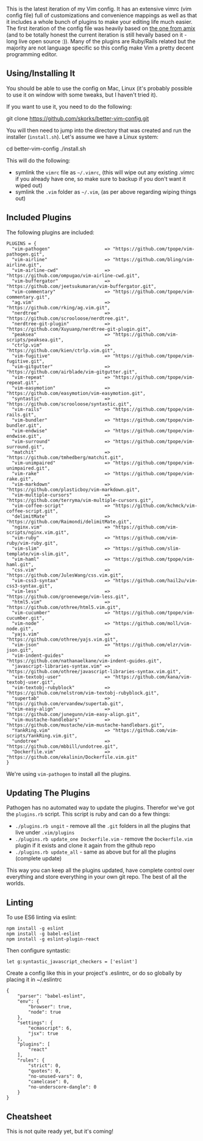 This is the latest iteration of my Vim config. It has an extensive vimrc (vim config file) full of customizations and convenience mappings as well as that it includes a whole bunch of plugins to make your editing life much easier. The first iteration of the config file was heavily based on [the one from amix](http://amix.dk/vim/vimrc.html) (and to be totally honest the current iteration is still hevaily based on it - long live open source :)). Many of the plugins are Ruby/Rails related but the majority are not language specific so this config make Vim a pretty decent programming editor.

## Using/Installing It

You should be able to use the config on Mac, Linux (it's probably possible to use it on window with some tweaks, but I haven't tried it).

If you want to use it, you need to do the following:

git clone https://github.com/skorks/better-vim-config.git

You will then need to jump into the directory that was created and run the installer (`install.sh`). Let's assume we have a Linux system:

cd better-vim-config
./install.sh

This will do the following:

* symlink the `vimrc` file as `~/.vimrc`, (this will wipe out any existing .vimrc if you already have one, so make sure to backup if you don't want it wiped out)
* symlink the `.vim`  folder as `~/.vim`, (as per above regarding wiping things out)

## Included Plugins

The following plugins are included:

```
PLUGINS = {
  "vim-pathogen"                    => "https://github.com/tpope/vim-pathogen.git",
  "vim-airline"                     => "https://github.com/bling/vim-airline.git",
  "vim-airline-cwd"                 => "https://github.com/ompugao/vim-airline-cwd.git",
  "vim-buffergator"                 => "https://github.com/jeetsukumaran/vim-buffergator.git",
  "vim-commentary"                  => "https://github.com/tpope/vim-commentary.git",
  "ag.vim"                          => "https://github.com/rking/ag.vim.git",
  "nerdtree"                        => "https://github.com/scrooloose/nerdtree.git",
  "nerdtree-git-plugin"             => "https://github.com/Xuyuanp/nerdtree-git-plugin.git",
  "peaksea"                         => "https://github.com/vim-scripts/peaksea.git",
  "ctrlp.vim"                       => "https://github.com/kien/ctrlp.vim.git",
  "vim-fugitive"                    => "https://github.com/tpope/vim-fugitive.git",
  "vim-gitgutter"                   => "https://github.com/airblade/vim-gitgutter.git",
  "vim-repeat"                      => "https://github.com/tpope/vim-repeat.git",
  "vim-easymotion"                  => "https://github.com/easymotion/vim-easymotion.git",
  "syntastic"                       => "https://github.com/scrooloose/syntastic.git",
  "vim-rails"                       => "https://github.com/tpope/vim-rails.git",
  "vim-bundler"                     => "https://github.com/tpope/vim-bundler.git",
  "vim-endwise"                     => "https://github.com/tpope/vim-endwise.git",
  "vim-surround"                    => "https://github.com/tpope/vim-surround.git",
  "matchit"                         => "https://github.com/tmhedberg/matchit.git",
  "vim-unimpaired"                  => "https://github.com/tpope/vim-unimpaired.git",
  "vim-rake"                        => "https://github.com/tpope/vim-rake.git",
  "vim-markdown"                    => "https://github.com/plasticboy/vim-markdown.git",
  "vim-multiple-cursors"            => "https://github.com/terryma/vim-multiple-cursors.git",
  "vim-coffee-script"               => "https://github.com/kchmck/vim-coffee-script.git",
  "delimitMate"                     => "https://github.com/Raimondi/delimitMate.git",
  "nginx.vim"                       => "https://github.com/vim-scripts/nginx.vim.git",
  "vim-ruby"                        => "https://github.com/vim-ruby/vim-ruby.git",
  "vim-slim"                        => "https://github.com/slim-template/vim-slim.git",
  "vim-haml"                        => "https://github.com/tpope/vim-haml.git",
  "css.vim"                         => "https://github.com/JulesWang/css.vim.git",
  "vim-css3-syntax"                 => "https://github.com/hail2u/vim-css3-syntax.git",
  "vim-less"                        => "https://github.com/groenewege/vim-less.git",
  "html5.vim"                       => "https://github.com/othree/html5.vim.git",
  "vim-cucumber"                    => "https://github.com/tpope/vim-cucumber.git",
  "vim-node"                        => "https://github.com/moll/vim-node.git",
  "yajs.vim"                        => "https://github.com/othree/yajs.vim.git",
  "vim-json"                        => "https://github.com/elzr/vim-json.git",
  "vim-indent-guides"               => "https://github.com/nathanaelkane/vim-indent-guides.git",
  "javascript-libraries-syntax.vim" => "https://github.com/othree/javascript-libraries-syntax.vim.git",
  "vim-textobj-user"                => "https://github.com/kana/vim-textobj-user.git",
  "vim-textobj-rubyblock"           => "https://github.com/nelstrom/vim-textobj-rubyblock.git",
  "supertab"                        => "https://github.com/ervandew/supertab.git",
  "vim-easy-align"                  => "https://github.com/junegunn/vim-easy-align.git",
  "vim-mustache-handlebars"         => "https://github.com/mustache/vim-mustache-handlebars.git",
  "YankRing.vim"                    => "https://github.com/vim-scripts/YankRing.vim.git",
  "undotree"                        => "https://github.com/mbbill/undotree.git",
  "Dockerfile.vim"                  => "https://github.com/ekalinin/Dockerfile.vim.git"
}
```

We're using `vim-pathogen` to install all the plugins.


## Updating The Plugins

Pathogen has no automated way to update the plugins. Therefor we've got the `plugins.rb` script. This script is ruby and can do a few things:

* `./plugins.rb ungit` - remove all the `.git` folders in all the plugins that live under `.vim/plugins`
* `./plugins.rb update_one Dockerfile.vim` - remove the `Dockerfile.vim` plugin if it exists and clone it again from the github repo
* `./plugins.rb update_all` - same as above but for all the plugins (complete update)

This way you can keep all the plugins updated, have complete control over everything and store everything in your own git repo. The best of all the worlds.


## Linting

To use ES6 linting via eslint:

```
npm install -g eslint
npm install -g babel-eslint
npm install -g eslint-plugin-react
```

Then configure syntastic:

```
let g:syntastic_javascript_checkers = ['eslint']
```

Create a config like this in your project's .eslintrc, or do so globally by placing it in ~/.eslintrc

```
{
    "parser": "babel-eslint",
    "env": {
        "browser": true,
        "node": true
    },
    "settings": {
        "ecmascript": 6,
        "jsx": true
    },
    "plugins": [
        "react"
    ],
    "rules": {
        "strict": 0,
        "quotes": 0,
        "no-unused-vars": 0,
        "camelcase": 0,
        "no-underscore-dangle": 0
    }
}
```

## Cheatsheet

This is not quite ready yet, but it's coming!

